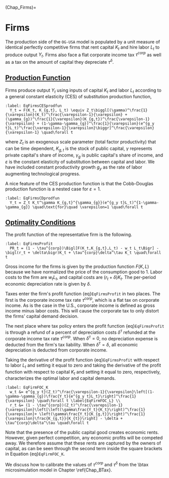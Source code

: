 (Chap_Firms)=
# Firms

The production side of the `OG-USA` model is populated by a unit measure of identical perfectly competitive firms that rent capital $K_t$ and hire labor $L_t$ to produce output $Y_t$. Firms also face a flat corporate income tax $\tau^{corp}$ as well as a tax on the amount of capital they depreciate $\tau^\delta$.


## [Production Function](#EqFirmsProdFunc)

  Firms produce output $Y_t$ using inputs of capital $K_t$ and labor $L_t$ according to a general constant elasticity (CES) of substitution production function,

  ```{math}
  :label: EqFirmsCESprodfun
    Y_t = F(K_t, K_{g,t}, L_t) \equiv Z_t\biggl[(\gamma)^\frac{1}{\varepsilon}(K_t)^\frac{\varepsilon-1}{\varepsilon} + (\gamma_{g})^\frac{1}{\varepsilon}(K_{g,t})^\frac{\varepsilon-1}{\varepsilon} + (1-\gamma-\gamma_{g})^\frac{1}{\varepsilon}(e^{g_y t}L_t)^\frac{\varepsilon-1}{\varepsilon}\biggr]^\frac{\varepsilon}{\varepsilon-1} \quad\forall t
  ```
  where $Z_t$ is an exogenous scale parameter (total factor productivity) that can be time dependent, $K_{g,t}$ is the stock of public capital, $\gamma$ represents private capital's share of income, $\gamma_{g}$ is public capital's share of income, and $\varepsilon$ is the constant elasticity of substitution between capital and labor. We have included constant productivity growth $g_y$ as the rate of labor augmenting technological progress.

  A nice feature of the CES production function is that the Cobb-Douglas production function is a nested case for $\varepsilon=1$.
  ```{math}
  :label: EqFirmsCDprodfun
    Y_t = Z_t K_t^\gamma K_{g,t}^{\gamma_{g}}(e^{g_y t}L_t)^{1-\gamma-\gamma_{g}} \quad\text{for}\quad \varepsilon=1 \quad\forall t
  ```


## [Optimality Conditions](#EqFirmsFOC)

  The profit function of the representative firm is the following.

  ```{math}
  :label: EqFirmsProfit
    PR_t = (1 - \tau^{corp})\Bigl[F(K_t,K_{g,t},L_t) - w_t L_t\Bigr] - \bigl(r_t + \delta\bigr)K_t + \tau^{corp}\delta^\tau K_t \quad\forall t
  ```

  Gross income for the firms is given by the production function $F(K,L)$ because we have normalized the price of the consumption good to 1. Labor costs to the firm are $w_t L_t$, and capital costs are $(r_t +\delta)K_t$. The per-period economic depreciation rate is given by $\delta$.

  Taxes enter the firm's profit function {eq}`EqFirmsProfit` in two places. The first is the corporate income tax rate $\tau^{corp}$, which is a flat tax on corporate income. As is the case in the U.S., corporate income is defined as gross income minus labor costs. This will cause the corporate tax to only distort the firms' capital demand decision.

  The next place where tax policy enters the profit function {eq}`EqFirmsProfit` is through a refund of a percent of depreciation costs $\delta^\tau$ refunded at the corporate income tax rate $\tau^{corp}$. When $\delta^\tau=0$, no depreciation expense is deducted from the firm's tax liability. When $\delta^\tau=\delta$, all economic depreciation is deducted from corporate income.

  Taking the derivative of the profit function {eq}`EqFirmsProfit` with respect to labor $L_t$ and setting it equal to zero and taking the derivative of the profit function with respect to capital $K_t$ and setting it equal to zero, respectively, characterizes the optimal labor and capital demands.
  
  ```{math}
  :label: EqFirmFOC_K
    w_t &= e^{g_y t}(Z_t)^\frac{\varepsilon-1}{\varepsilon}\left[(1-\gamma-\gamma_{g})\frac{Y_t}{e^{g_y t}L_t}\right]^\frac{1}{\varepsilon} \quad\forall t \label{EqFirmFOC_L} \\
    r_t &= (1 - \tau^{corp})(Z_t)^\frac{\varepsilon-1}{\varepsilon}\left[\left(\gamma\frac{Y_t}{K_t}\right)^\frac{1}{\varepsilon}+ \left(\gamma\frac{Y_t}{K_{g,t}}\right)^\frac{1}{\varepsilon}\frac{K_{g,t}}{K_{t}}\right] - \delta + \tau^{corp}\delta^\tau \quad\forall t
  ```

  Note that the presence of the public capital good creates economic rents.  However, given perfect competition, any economic profits will be competed away.  We therefore assume that these rents are captured by the owners of capital, as can be seen through the second term inside the square brackets in Equation {eq}`EqFirmFOC_K`.

  We discuss how to calibrate the values of $\tau^{corp}$ and $\tau^\delta$ from the \btax microsimulation model in Chapter \ref{Chap_BTax}.
